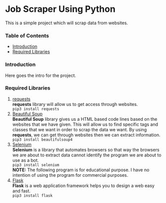 # Job Scraper Using Python

This is a simple project which will scrap data from websites.

### Table of Contents
<ul>
    <li><a href="#intro">Introduction</a></li>
    <li><a href="#req-libs">Required Libraries</a></li>
</ul>


<h3 id="intro">Introduction</h3>
Here goes the intro for the project.


<h3 id="req-libs">Required Libraries</h2>
<ol>
    <li><a href="https://requests.readthedocs.io/en/latest/#" target="_blank">requests</a></li>
        <b>requests</b> library will allow us to get access through websites. <br>
        <code>pip3 install requests</code> <br>
    <li><a href="https://beautiful-soup-4.readthedocs.io/en/latest/#installing-beautiful-soup" target="_blank">Beautiful Soup</a></li>
        <b>Beautiful Soup</b> library gives us a HTML based code lines based on the websites that we have given. This will allow us to find specific tags and classes that we want in order to scrap the data we want. By using <b>requests</b>, we can get through websites then we can extract information. <br>
        <code>pip3 install beautifulsoup4</code> <br>
    <li><a href="https://www.selenium.dev" target="_blank">Selenium</a></li>
        <b>Selenium</b> is a library that automates browsers so that way the browsers we are about to extract data cannot identify the program we are about to use as a bot. <br>
        <code>pip3 install selenium</code> <br>
        <b>NOTE:</b> The following program is for educational purpose. I have no intention of using the program for commercial purposes.
    <li><a href="https://palletsprojects.com/p/flask/" target="_blank">Flask</a></li>
        <b>Flask</b> is a web application framework helps you to design a web easy and fast. <br>
        <code>pip3 install flask</code> <br>
</ol>
